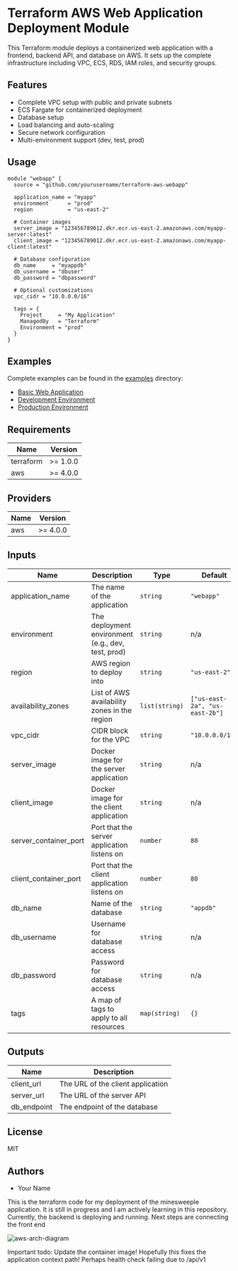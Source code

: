 # Terraform AWS Web Application Deployment Module

This Terraform module deploys a containerized web application with a frontend, backend API, and database on AWS. It sets up the complete infrastructure including VPC, ECS, RDS, IAM roles, and security groups.

## Features

- Complete VPC setup with public and private subnets
- ECS Fargate for containerized deployment
- Database setup
- Load balancing and auto-scaling
- Secure network configuration
- Multi-environment support (dev, test, prod)

## Usage

```hcl
module "webapp" {
  source = "github.com/yourusername/terraform-aws-webapp"
  
  application_name = "myapp"
  environment      = "prod"
  region           = "us-east-2"
  
  # Container images
  server_image = "123456789012.dkr.ecr.us-east-2.amazonaws.com/myapp-server:latest"
  client_image = "123456789012.dkr.ecr.us-east-2.amazonaws.com/myapp-client:latest"
  
  # Database configuration
  db_name     = "myappdb"
  db_username = "dbuser"
  db_password = "dbpassword"
  
  # Optional customizations
  vpc_cidr = "10.0.0.0/16"
  
  tags = {
    Project     = "My Application"
    ManagedBy   = "Terraform"
    Environment = "prod"
  }
}
```

## Examples

Complete examples can be found in the [examples](./examples/) directory:

- [Basic Web Application](./examples/basic-webapp/)
- [Development Environment](./examples/dev-environment/)
- [Production Environment](./examples/prod-environment/)

## Requirements

| Name | Version |
|------|---------|
| terraform | >= 1.0.0 |
| aws | >= 4.0.0 |

## Providers

| Name | Version |
|------|---------|
| aws | >= 4.0.0 |

## Inputs

| Name | Description | Type | Default | Required |
|------|-------------|------|---------|:--------:|
| application_name | The name of the application | `string` | `"webapp"` | no |
| environment | The deployment environment (e.g., dev, test, prod) | `string` | n/a | yes |
| region | AWS region to deploy into | `string` | `"us-east-2"` | no |
| availability_zones | List of AWS availability zones in the region | `list(string)` | `["us-east-2a", "us-east-2b"]` | no |
| vpc_cidr | CIDR block for the VPC | `string` | `"10.0.0.0/16"` | no |
| server_image | Docker image for the server application | `string` | n/a | yes |
| client_image | Docker image for the client application | `string` | n/a | yes |
| server_container_port | Port that the server application listens on | `number` | `80` | no |
| client_container_port | Port that the client application listens on | `number` | `80` | no |
| db_name | Name of the database | `string` | `"appdb"` | no |
| db_username | Username for database access | `string` | n/a | yes |
| db_password | Password for database access | `string` | n/a | yes |
| tags | A map of tags to apply to all resources | `map(string)` | `{}` | no |

## Outputs

| Name | Description |
|------|-------------|
| client_url | The URL of the client application |
| server_url | The URL of the server API |
| db_endpoint | The endpoint of the database |

## License

MIT

## Authors

- Your Name

This is the terraform code for my deployment of the minesweeple application. 
It is still in progress and I am actively learning in this repository.
Currently, the backend is deploying and running. Next steps are connecting the front end


![aws-arch-diagram](https://github.com/user-attachments/assets/0ea6865f-5711-40a5-8510-06fac849642c)


Important todo:
Update the container image!
Hopefully this fixes the application context path! Perhaps health check failing due to /api/v1